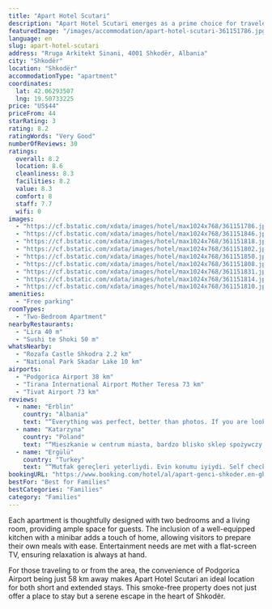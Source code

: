 ```yaml
---
title: "Apart Hotel Scutari"
description: "Apart Hotel Scutari emerges as a prime choice for travelers seeking comfort and convenience in Shkodër."
featuredImage: "/images/accommodation/apart-hotel-scutari-361151786.jpg"
language: en
slug: apart-hotel-scutari
address: "Rruga Arkitekt Sinani, 4001 Shkodër, Albania"
city: "Shkodër"
location: "Shkodër"
accommodationType: "apartment"
coordinates:
  lat: 42.06293507
  lng: 19.50733225
price: "US$44"
priceFrom: 44
starRating: 3
rating: 8.2
ratingWords: "Very Good"
numberOfReviews: 30
ratings:
  overall: 8.2
  location: 8.6
  cleanliness: 8.3
  facilities: 8.2
  value: 8.3
  comfort: 8
  staff: 7.7
  wifi: 0
images:
  - "https://cf.bstatic.com/xdata/images/hotel/max1024x768/361151786.jpg?k=6a4ffe25c695448e0b7a89432733167068818f9eaa0936d134f6ab6cd728d214&o=&hp=1"
  - "https://cf.bstatic.com/xdata/images/hotel/max1024x768/361151846.jpg?k=c41108cc354f9e44f4482897b205bc809e1390de91bc69373727d3f07f5183f2&o=&hp=1"
  - "https://cf.bstatic.com/xdata/images/hotel/max1024x768/361151818.jpg?k=695581abbad143078bb974c38b80fca6ef7788cc3bd71a8f71de3827c2957f54&o=&hp=1"
  - "https://cf.bstatic.com/xdata/images/hotel/max1024x768/361151802.jpg?k=ced3ca8662ffe121839cedb75e99f4e9fd50c1399f2b65dc53154ba2217ab36e&o=&hp=1"
  - "https://cf.bstatic.com/xdata/images/hotel/max1024x768/361151850.jpg?k=1e9ffd867ba0e3c5c3b7a45a9eba23b6be27eb5d46bce6d818a426cd5eb3f4ba&o=&hp=1"
  - "https://cf.bstatic.com/xdata/images/hotel/max1024x768/361151808.jpg?k=358162428f65a673bb112fd10efaed0bde5511170e6342e5ac88f5952fa1cc6a&o=&hp=1"
  - "https://cf.bstatic.com/xdata/images/hotel/max1024x768/361151831.jpg?k=6faa4cab2b0ba75501cfd94cc888d942550d81b79ac9062db106848508e19bf9&o=&hp=1"
  - "https://cf.bstatic.com/xdata/images/hotel/max1024x768/361151814.jpg?k=a35a9044b33d1e3e64ba36a36c0137ca6b28a556c2d2131f85af7789fec3798b&o=&hp=1"
  - "https://cf.bstatic.com/xdata/images/hotel/max1024x768/361151810.jpg?k=92ebb4e72df2865156cf7240cceed28b72a148c30c19476d629e97bf9fc298c8&o=&hp=1"
amenities:
  - "Free parking"
roomTypes:
  - "Two-Bedroom Apartment"
nearbyRestaurants:
  - "Lira 40 m"
  - "Sushi te Shoki 50 m"
whatsNearby:
  - "Rozafa Castle Shkodra 2.2 km"
  - "National Park Skadar Lake 10 km"
airports:
  - "Podgorica Airport 38 km"
  - "Tirana International Airport Mother Teresa 73 km"
  - "Tivat Airport 73 km"
reviews:
  - name: "Erblin"
    country: "Albania"
    text: "“Everything was perfect, better than photos. If you are looking for a family house that has everything you need, this is the perfect place. Here you will find all the facilities you might need for your stay. The AC is great, there is even an egg...”"
  - name: "Katarzyna"
    country: "Poland"
    text: "“Mieszkanie w centrum miasta, bardzo blisko sklep spożywczy. W mieszkaniu było wszystko co potrzeba, w tym wi-fi.”"
  - name: "Ergülü"
    country: "Turkey"
    text: "“Mutfak gereçleri yeterliydi. Evin konumu iyiydi. Self check in bizim için çok kolaylık oldu.”"
bookingURL: "https://www.booking.com/hotel/al/apart-genci-shkoder.en-gb.html?aid=8035640"
bestFor: "Best for Families"
bestCategories: "Families"
category: "Families"
---
```


Each apartment is thoughtfully designed with two bedrooms and a living room, providing ample space for guests. The inclusion of a well-equipped kitchen with a minibar adds a touch of home, allowing visitors to prepare their own meals with ease. Entertainment needs are met with a flat-screen TV, ensuring relaxation is always at hand.

For those traveling to or from the area, the convenience of Podgorica Airport being just 58 km away makes Apart Hotel Scutari an ideal location for both short and extended stays. This smoke-free property does not just offer a place to stay but a serene escape in the heart of Shkodër.